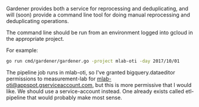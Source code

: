 Gardener provides both a service for reprocessing and deduplicating, and
will (soon) provide a command line tool for doing manual reprocessing and
deduplicating operations.

The command line should be run from an environment logged into gcloud in
the appropriate project.

For example:
```bash
go run cmd/gardener/gardener.go -project mlab-oti -day 2017/10/01
```

The pipeline job runs in mlab-oti, so I've granted bigquery.dataeditor
permissions to measurement-lab for mlab-oti@appspot.gserviceaccount.com,
but this is more permissive that I would like.  We should use a service-account
instead.  One already exists called etl-pipeline that would
probably make most sense.
